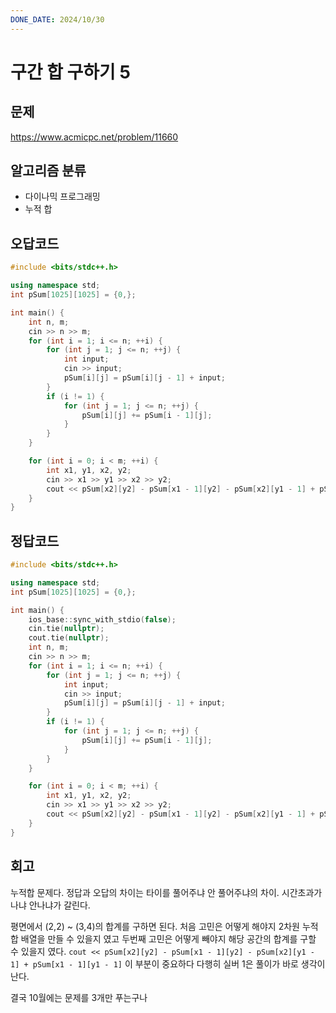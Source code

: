 ```yaml
---
DONE_DATE: 2024/10/30
---
```


# 구간 합 구하기 5

## 문제

https://www.acmicpc.net/problem/11660

## 알고리즘 분류

- 다이나믹 프로그래밍
- 누적 합

## 오답코드

```c++
#include <bits/stdc++.h>

using namespace std;
int pSum[1025][1025] = {0,};

int main() {
    int n, m;
    cin >> n >> m;
    for (int i = 1; i <= n; ++i) {
        for (int j = 1; j <= n; ++j) {
            int input;
            cin >> input;
            pSum[i][j] = pSum[i][j - 1] + input;
        }
        if (i != 1) {
            for (int j = 1; j <= n; ++j) {
                pSum[i][j] += pSum[i - 1][j];
            }
        }
    }

    for (int i = 0; i < m; ++i) {
        int x1, y1, x2, y2;
        cin >> x1 >> y1 >> x2 >> y2;
        cout << pSum[x2][y2] - pSum[x1 - 1][y2] - pSum[x2][y1 - 1] + pSum[x1 - 1][y1 - 1] << "\n";
    }
}
```

## 정답코드

```c++
#include <bits/stdc++.h>

using namespace std;
int pSum[1025][1025] = {0,};

int main() {
    ios_base::sync_with_stdio(false);
    cin.tie(nullptr);
    cout.tie(nullptr);
    int n, m;
    cin >> n >> m;
    for (int i = 1; i <= n; ++i) {
        for (int j = 1; j <= n; ++j) {
            int input;
            cin >> input;
            pSum[i][j] = pSum[i][j - 1] + input;
        }
        if (i != 1) {
            for (int j = 1; j <= n; ++j) {
                pSum[i][j] += pSum[i - 1][j];
            }
        }
    }

    for (int i = 0; i < m; ++i) {
        int x1, y1, x2, y2;
        cin >> x1 >> y1 >> x2 >> y2;
        cout << pSum[x2][y2] - pSum[x1 - 1][y2] - pSum[x2][y1 - 1] + pSum[x1 - 1][y1 - 1] << "\n";
    }
}

```

## 회고

누적합 문제다. 정답과 오답의 차이는 타이를 풀어주냐 안 풀어주냐의 차이.
시간초과가 나냐 안나냐가 갈린다.

평면에서
(2,2) ~ (3,4)의 합계를 구하면 된다.
처음 고민은 어떻게 해야지 2차원 누적합 배열을 만들 수 있을지 였고
두번째 고민은 어떻게 빼야지 해당 공간의 합계를 구할 수 있을지 였다. 
`cout << pSum[x2][y2] - pSum[x1 - 1][y2] - pSum[x2][y1 - 1] + pSum[x1 - 1][y1 - 1]`
이 부분이 중요하다
다행히 실버 1은 풀이가 바로 생각이 난다.

결국 10월에는 문제를 3개만 푸는구나




